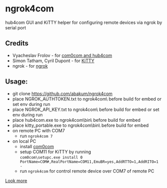 # ngrok4com

hub4com GUI and KiTTY helper for configuring remote devices via ngrok by serial port

## Credits

- Vyacheslav Frolov - for [com0com and hub4com](https://com0com.sourceforge.net)
- Simon Tatham, Cyril Dupont - for [KiTTY](https://github.com/cyd01/KiTTY)
- ngrok - for [ngrok](https://github.com/ngrok/ngrok-go)

## Usage:

- git clone https://github.com/abakum/ngrok4com
- place NGROK_AUTHTOKEN.txt to ngrok4com\ before build for embed or set env during run
- place NGROK_API_KEY.txt to ngrok4com\ before build for embed or set env during run
- place hub4com.exe to ngrok4com\bin\ before build for embed
- place kitty_portable.exe to ngrok4com\bin\ before build for embed
- on remote PC with COM7
  - run `ngrok4com 7`
- on local PC
  - install [com0com](https://sourceforge.net/projects/com0com/files/com0com/3.0.0.0)
  - setup COM11 for KiTTY by running<br>
 `com0com\setupc.exe install 0 PortName=COM#,RealPortName=COM11,EmuBR=yes,AddRTTO=1,AddRITO=1 -`
  - run `ngrok4com` for control remote device over COM7 of remote PC

[Look more](RFC2217.md)
